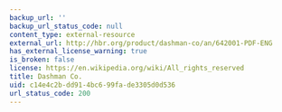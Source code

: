 ```yaml
---
backup_url: ''
backup_url_status_code: null
content_type: external-resource
external_url: http://hbr.org/product/dashman-co/an/642001-PDF-ENG
has_external_license_warning: true
is_broken: false
license: https://en.wikipedia.org/wiki/All_rights_reserved
title: Dashman Co.
uid: c14e4c2b-dd91-4bc6-99fa-de3305d0d536
url_status_code: 200
---
```


